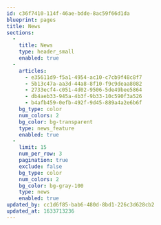 ```yaml
---
id: c36f7410-114f-46ae-bdde-8ac59f66d1da
blueprint: pages
title: News
sections:
  -
    title: News
    type: header_small
    enabled: true
  -
    articles:
      - e35611d9-f5a1-4954-ac10-c7cb9f48c8f7
      - 5b13c47a-aa3d-44a8-8f10-f9c9deaa8082
      - 2733ecf4-c051-4d02-9506-5de49bee5864
      - db4aeb33-945a-4b3f-9b33-10c590f3a526
      - b4afb459-0efb-492f-9d45-889a4a2e6b6f
    bg_type: color
    num_colors: 2
    bg_color: bg-transparent
    type: news_feature
    enabled: true
  -
    limit: 15
    num_per_row: 3
    pagination: true
    exclude: false
    bg_type: color
    num_colors: 2
    bg_color: bg-gray-100
    type: news
    enabled: true
updated_by: cc1d6f85-bab6-480d-8bd1-226c3d628cb2
updated_at: 1633713236
---
```

